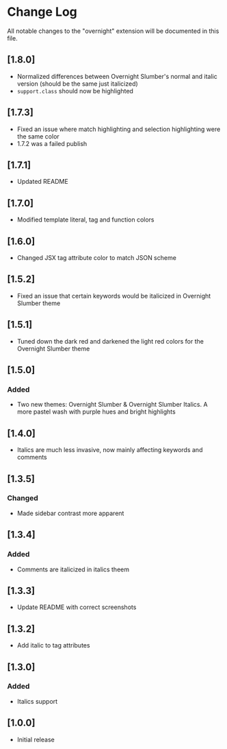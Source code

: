 # Change Log

All notable changes to the "overnight" extension will be documented in this file.

## [1.8.0]
- Normalized differences between Overnight Slumber's normal and italic version (should be the same just italicized)
- `support.class` should now be highlighted

## [1.7.3]
- Fixed an issue where match highlighting and selection highlighting were the same color
- 1.7.2 was a failed publish

## [1.7.1]

-   Updated README

## [1.7.0]

-   Modified template literal, tag and function colors

## [1.6.0]

-   Changed JSX tag attribute color to match JSON scheme

## [1.5.2]

-   Fixed an issue that certain keywords would be italicized in Overnight Slumber theme

## [1.5.1]

-   Tuned down the dark red and darkened the light red colors for the Overnight Slumber theme

## [1.5.0]

### Added

-   Two new themes: Overnight Slumber & Overnight Slumber Italics. A more pastel wash with purple hues and bright highlights

## [1.4.0]

-   Italics are much less invasive, now mainly affecting keywords and comments

## [1.3.5]

### Changed

-   Made sidebar contrast more apparent

## [1.3.4]

### Added

-   Comments are italicized in italics theem

## [1.3.3]

-   Update README with correct screenshots

## [1.3.2]

-   Add italic to tag attributes

## [1.3.0]

### Added

-   Italics support

## [1.0.0]

-   Initial release
